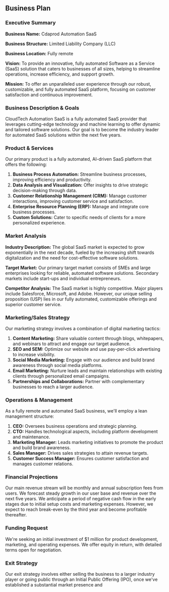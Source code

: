 ## Business Plan

### Executive Summary

**Business Name:** Cdaprod Automation SaaS

**Business Structure:** Limited Liability Company (LLC)

**Business Location:** Fully remote

**Vision:** To provide an innovative, fully automated Software as a Service (SaaS) solution that caters to businesses of all sizes, helping to streamline operations, increase efficiency, and support growth.

**Mission:** To offer an unparalleled user experience through our robust, customizable, and fully automated SaaS platform, focusing on customer satisfaction and continuous improvement.

### Business Description & Goals

CloudTech Automation SaaS is a fully automated SaaS provider that leverages cutting-edge technology and machine learning to offer dynamic and tailored software solutions. Our goal is to become the industry leader for automated SaaS solutions within the next five years. 

### Product & Services

Our primary product is a fully automated, AI-driven SaaS platform that offers the following:

1. **Business Process Automation:** Streamline business processes, improving efficiency and productivity.
2. **Data Analysis and Visualization:** Offer insights to drive strategic decision-making through data.
3. **Customer Relationship Management (CRM):** Manage customer interactions, improving customer service and satisfaction.
4. **Enterprise Resource Planning (ERP):** Manage and integrate core business processes.
5. **Custom Solutions:** Cater to specific needs of clients for a more personalized experience.

### Market Analysis

**Industry Description:** The global SaaS market is expected to grow exponentially in the next decade, fueled by the increasing shift towards digitalization and the need for cost-effective software solutions. 

**Target Market:** Our primary target market consists of SMEs and large enterprises looking for reliable, automated software solutions. Secondary markets include start-ups and individual entrepreneurs.

**Competitor Analysis:** The SaaS market is highly competitive. Major players include Salesforce, Microsoft, and Adobe. However, our unique selling proposition (USP) lies in our fully automated, customizable offerings and superior customer service.

### Marketing/Sales Strategy

Our marketing strategy involves a combination of digital marketing tactics:

1. **Content Marketing:** Share valuable content through blogs, whitepapers, and webinars to attract and engage our target audience.
2. **SEO and SEM:** Optimize our website and use pay-per-click advertising to increase visibility.
3. **Social Media Marketing:** Engage with our audience and build brand awareness through social media platforms.
4. **Email Marketing:** Nurture leads and maintain relationships with existing clients through personalized email campaigns.
5. **Partnerships and Collaborations:** Partner with complementary businesses to reach a larger audience.

### Operations & Management

As a fully remote and automated SaaS business, we'll employ a lean management structure:

1. **CEO:** Oversees business operations and strategic planning.
2. **CTO:** Handles technological aspects, including platform development and maintenance.
3. **Marketing Manager:** Leads marketing initiatives to promote the product and build brand awareness.
4. **Sales Manager:** Drives sales strategies to attain revenue targets.
5. **Customer Success Manager:** Ensures customer satisfaction and manages customer relations.

### Financial Projections

Our main revenue stream will be monthly and annual subscription fees from users. We forecast steady growth in our user base and revenue over the next five years. We anticipate a period of negative cash flow in the early stages due to initial setup costs and marketing expenses. However, we expect to reach break-even by the third year and become profitable thereafter.

### Funding Request

We're seeking an initial investment of $1 million for product development, marketing, and operating expenses. We offer equity in return, with detailed terms open for negotiation.

### Exit Strategy

Our exit strategy involves either selling the business to a larger industry player or going public through an Initial Public Offering (IPO), once we've established a substantial market presence and